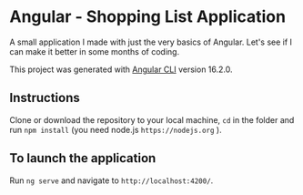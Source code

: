 # Angular - Shopping List Application

A small application I made with just the very basics of Angular.
Let's see if I can make it better in some months of coding.

This project was generated with [Angular CLI](https://github.com/angular/angular-cli) version 16.2.0.

## Instructions

Clone or download the repository to your local machine, `cd` in the folder and run `npm install` (you need node.js `https://nodejs.org` ).

## To launch the application

Run `ng serve` and navigate to `http://localhost:4200/`.

